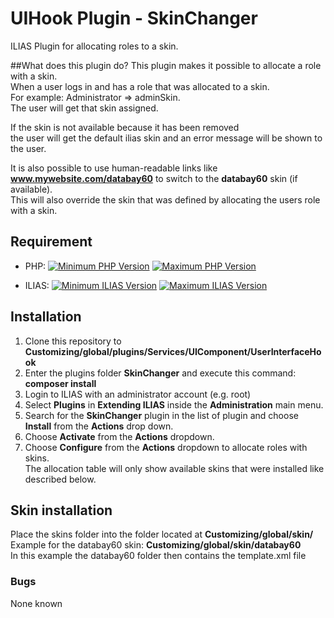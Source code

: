 # UIHook Plugin - SkinChanger

ILIAS Plugin for allocating roles to a skin.

##What does this plugin do?
This plugin makes it possible to allocate a role with a skin.  
When a user logs in and has a role that was allocated to a skin.  
For example: Administrator => adminSkin.  
The user will get that skin assigned.

If the skin is not available because it has been removed   
the user will get the default ilias skin and an error message will be shown to the user.

It is also possible to use human-readable links like   
**www.mywebsite.com/databay60** to switch to the **databay60** skin (if available).  
This will also override the skin that was defined by allocating the users role with a skin.

## Requirement

* PHP: [![Minimum PHP Version](https://img.shields.io/badge/Minimum_PHP-7.4.x-blue.svg)](https://php.net/) [![Maximum PHP Version](https://img.shields.io/badge/Maximum_PHP-7.4.x-blue.svg)](https://php.net/)

* ILIAS: [![Minimum ILIAS Version](https://img.shields.io/badge/Minimum_ILIAS-6.x-orange.svg)](https://ilias.de/) [![Maximum ILIAS Version](https://img.shields.io/badge/Maximum_ILIAS-6.x-orange.svg)](https://ilias.de/)

## Installation

1. Clone this repository to **Customizing/global/plugins/Services/UIComponent/UserInterfaceHook**
2. Enter the plugins folder **SkinChanger** and execute this command: **composer install**
3. Login to ILIAS with an administrator account (e.g. root)
4. Select **Plugins** in **Extending ILIAS** inside the **Administration** main menu.
5. Search for the **SkinChanger** plugin in the list of plugin and choose **Install** from the **Actions** drop down.
6. Choose **Activate** from the **Actions** dropdown.
7. Choose **Configure** from the **Actions** dropdown to allocate roles with skins.  
The allocation table will only show available skins that were installed like described below.

## Skin installation
Place the skins folder into the folder located at **Customizing/global/skin/**  
Example for the databay60 skin: **Customizing/global/skin/databay60**  
In this example the databay60 folder then contains the template.xml file

### Bugs

None known